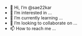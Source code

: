 - 👋 Hi, I’m @sae22kar
- 👀 I’m interested in ...
- 🌱 I’m currently learning ...
- 💞️ I’m looking to collaborate on ...
- 📫 How to reach me ...

<!---
sae22kar/sae22kar is a ✨ special ✨ repository because its `README.md` (this file) appears on your GitHub profile.
You can click the Preview link to take a look at your changes.
--->
